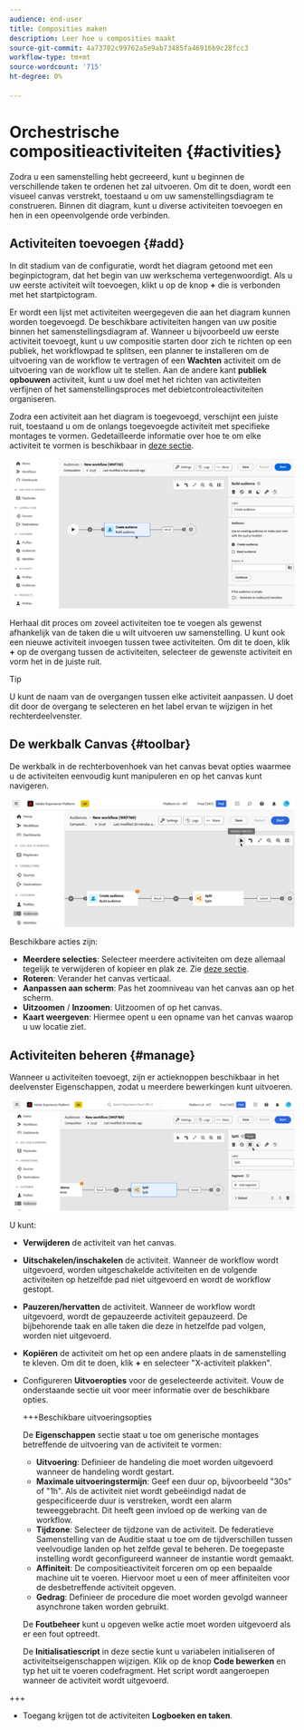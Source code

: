 ```yaml
---
audience: end-user
title: Composities maken
description: Leer hoe u composities maakt
source-git-commit: 4a73702c99762a5e9ab73485fa46916b9c28fcc3
workflow-type: tm+mt
source-wordcount: '715'
ht-degree: 0%

---
```



# Orchestrische compositieactiviteiten {#activities}

Zodra u een samenstelling hebt gecreeerd, kunt u beginnen de verschillende taken te ordenen het zal uitvoeren. Om dit te doen, wordt een visueel canvas verstrekt, toestaand u om uw samenstellingsdiagram te construeren. Binnen dit diagram, kunt u diverse activiteiten toevoegen en hen in een opeenvolgende orde verbinden.

## Activiteiten toevoegen {#add}

In dit stadium van de configuratie, wordt het diagram getoond met een beginpictogram, dat het begin van uw werkschema vertegenwoordigt. Als u uw eerste activiteit wilt toevoegen, klikt u op de knop **+** die is verbonden met het startpictogram.

Er wordt een lijst met activiteiten weergegeven die aan het diagram kunnen worden toegevoegd. De beschikbare activiteiten hangen van uw positie binnen het samenstellingsdiagram af. Wanneer u bijvoorbeeld uw eerste activiteit toevoegt, kunt u uw compositie starten door zich te richten op een publiek, het workflowpad te splitsen, een planner te installeren om de uitvoering van de workflow te vertragen of een **Wachten** activiteit om de uitvoering van de workflow uit te stellen. Aan de andere kant **publiek opbouwen** activiteit, kunt u uw doel met het richten van activiteiten verfijnen of het samenstellingsproces met debietcontroleactiviteiten organiseren.

Zodra een activiteit aan het diagram is toegevoegd, verschijnt een juiste ruit, toestaand u om de onlangs toegevoegde activiteit met specifieke montages te vormen. Gedetailleerde informatie over hoe te om elke activiteit te vormen is beschikbaar in [deze sectie](activities/about-activities.md).

![](assets/composition-create-add.png)

Herhaal dit proces om zoveel activiteiten toe te voegen als gewenst afhankelijk van de taken die u wilt uitvoeren uw samenstelling. U kunt ook een nieuwe activiteit invoegen tussen twee activiteiten. Om dit te doen, klik **+** op de overgang tussen de activiteiten, selecteer de gewenste activiteit en vorm het in de juiste ruit.

>[!TIP]
>
>U kunt de naam van de overgangen tussen elke activiteit aanpassen. U doet dit door de overgang te selecteren en het label ervan te wijzigen in het rechterdeelvenster.

## De werkbalk Canvas {#toolbar}

De werkbalk in de rechterbovenhoek van het canvas bevat opties waarmee u de activiteiten eenvoudig kunt manipuleren en op het canvas kunt navigeren.

![](assets/canvas-toolbar.png)

Beschikbare acties zijn:

* **Meerdere selecties**: Selecteer meerdere activiteiten om deze allemaal tegelijk te verwijderen of kopieer en plak ze. Zie [deze sectie](#copy).
* **Roteren**: Verander het canvas verticaal.
* **Aanpassen aan scherm**: Pas het zoomniveau van het canvas aan op het scherm.
* **Uitzoomen** / **Inzoomen**: Uitzoomen of op het canvas.
* **Kaart weergeven**: Hiermee opent u een opname van het canvas waarop u uw locatie ziet.

## Activiteiten beheren {#manage}

Wanneer u activiteiten toevoegt, zijn er actieknoppen beschikbaar in het deelvenster Eigenschappen, zodat u meerdere bewerkingen kunt uitvoeren.

![](assets/activity-actions.png)

U kunt:

* **Verwijderen** de activiteit van het canvas.
* **Uitschakelen/inschakelen** de activiteit. Wanneer de workflow wordt uitgevoerd, worden uitgeschakelde activiteiten en de volgende activiteiten op hetzelfde pad niet uitgevoerd en wordt de workflow gestopt.
* **Pauzeren/hervatten** de activiteit. Wanneer de workflow wordt uitgevoerd, wordt de gepauzeerde activiteit gepauzeerd. De bijbehorende taak en alle taken die deze in hetzelfde pad volgen, worden niet uitgevoerd.
* **Kopiëren** de activiteit om het op een andere plaats in de samenstelling te kleven. Om dit te doen, klik **+** en selecteer &quot;X-activiteit plakken&quot;. <!-- cannot copy multiple activities ? cannot paste in another composition?-->
* Configureren **Uitvoeropties** voor de geselecteerde activiteit. Vouw de onderstaande sectie uit voor meer informatie over de beschikbare opties.

  +++Beschikbare uitvoeringsopties

  De **Eigenschappen** sectie staat u toe om generische montages betreffende de uitvoering van de activiteit te vormen:

   * **Uitvoering**: Definieer de handeling die moet worden uitgevoerd wanneer de handeling wordt gestart.
   * **Maximale uitvoeringstermijn**: Geef een duur op, bijvoorbeeld &quot;30s&quot; of &quot;1h&quot;. Als de activiteit niet wordt gebeëindigd nadat de gespecificeerde duur is verstreken, wordt een alarm teweeggebracht. Dit heeft geen invloed op de werking van de workflow.
   * **Tijdzone**: Selecteer de tijdzone van de activiteit. De federatieve Samenstelling van de Auditie staat u toe om de tijdverschillen tussen veelvoudige landen op het zelfde geval te beheren. De toegepaste instelling wordt geconfigureerd wanneer de instantie wordt gemaakt.
   * **Affiniteit**: De compositieactiviteit forceren om op een bepaalde machine uit te voeren. Hiervoor moet u een of meer affiniteiten voor de desbetreffende activiteit opgeven.
   * **Gedrag**: Definieer de procedure die moet worden gevolgd wanneer asynchrone taken worden gebruikt.

  De **Foutbeheer** kunt u opgeven welke actie moet worden uitgevoerd als er een fout optreedt.

  De **Initialisatiescript** in deze sectie kunt u variabelen initialiseren of activiteitseigenschappen wijzigen. Klik op de knop **Code bewerken** en typ het uit te voeren codefragment. Het script wordt aangeroepen wanneer de activiteit wordt uitgevoerd.

+++

* Toegang krijgen tot de activiteiten **Logboeken en taken**.
